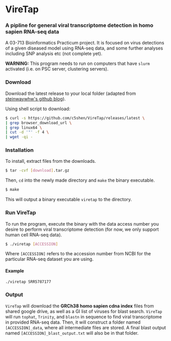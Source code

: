 # VireTap
### A pipline for general viral transcriptome detection in homo sapien RNA-seq data
A 03-713 Bioinformatics Practicum project. It is focused on virus detections of a given diseased model using RNA-seq data, and some further analyses including SNP analysis etc (not complete yet).

**WARNING:** This program needs to run on computers that have `slurm` activated (i.e. on PSC server, clustering servers).

### Download
Download the latest release to your local folder (adapted from [steinwaywhw's github blog](https://gist.github.com/steinwaywhw/a4cd19cda655b8249d908261a62687f8)).

Using shell script to download:
```bash
$ curl -s https://github.com/c5shen/VireTap/releases/latest \
| grep browser_download_url \
| grep linux64 \
| cut -d '"' -f 4 \
| wget -qi -
```

### Installation
To install, extract files from the downloads.
```bash
$ tar -cvf [download].tar.gz
```
Then, `cd` into the newly made directory and `make` the binary executable.
```bash
$ make
```
This will output a binary executable `viretap` to the directory.

### Run VireTap
To run the program, execute the binary with the data access number you desire to perform viral transcriptome detection (for now, we only support human cell RNA-seq data).
```bash
$ ./viretap [ACCESSION]
```
Where `[ACCESSION]` refers to the accession number from NCBI for the particular RNA-seq dataset you are using.

#### Example
```bash
./viretap SRR5787177
```

### Output
`VireTap` will download the **GRCh38 homo sapien cdna index** files from shared google drive, as well as a GI list of viruses for blast search.
`VireTap` will run `tophat`, `Trinity`, and `blastn` in sequence to find viral transcriptome in provided RNA-seq data. Then, it will construct a folder named `[ACCESSION]_data`, where all intermediate files are stored. A final blast output named `[ACCESSION]_blast_output.txt` will also be in that folder.
